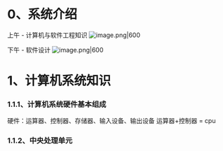 # 0、系统介绍

上午 - 计算机与软件工程知识
![image.png|600](https://yancey-note-img.oss-cn-beijing.aliyuncs.com/20250921143943.png)

下午 - 软件设计
![image.png|600](https://yancey-note-img.oss-cn-beijing.aliyuncs.com/20250921144038.png)

# 1、计算机系统知识
### 1.1.1、计算机系统硬件基本组成
硬件：运算器、控制器、存储器、输入设备、输出设备
运算器+控制器 = cpu

### 1.1.2、中央处理单元
